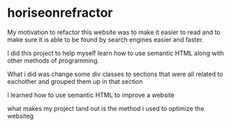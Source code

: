 # horiseonrefractor
My motivation to refactor this website was to make it easier to read and to make sure it is able to be found by search engines easier and faster.

I did this project to help myself learn how to use semantic HTML along with other methods of programming.

What i did was change some div classes to sections that were all related to eachother and grouped them up in that section

I learned how to use semantic HTML to improve a website

what makes my project tand out is the method i used to optimize the websiteg